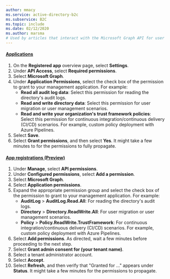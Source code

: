 ```yaml
---
author: mmacy
ms.service: active-directory-b2c
ms.subservice: B2C
ms.topic: include
ms.date: 02/12/2020
ms.author: marsma
# Used by articles that interact with the Microsoft Graph API for user object manipulation.
---
```

#### [Applications](#tab/applications/)

1. On the **Registered app** overview page, select **Settings**.
1. Under **API Access**, select **Required permissions**.
1. Select **Microsoft Graph**.
1. Under **Application Permissions**, select the check box of the permission to grant to your management application. For example:
    * **Read all audit log data**: Select this permission for reading the directory's audit logs.
    * **Read and write directory data**: Select this permission for user migration or user management scenarios.
    * **Read and write your organization's trust framework policies**: Select this permission for continuous integration/continuous delivery (CI/CD) scenarios. For example, custom policy deployment with Azure Pipelines.
1. Select **Save**.
1. Select **Grant permissions**, and then select **Yes**. It might take a few minutes to for the permissions to fully propagate.

#### [App registrations (Preview)](#tab/app-reg-preview/)

1. Under **Manage**, select **API permissions**.
1. Under **Configured permissions**, select **Add a permission**.
1. Select **Microsoft Graph**.
1. Select **Application permissions**.
1. Expand the appropriate permission group and select the check box of the permission to grant to your management application. For example:
    * **AuditLog** > **AuditLog.Read.All**: For reading the directory's audit logs.
    * **Directory** > **Directory.ReadWrite.All**: For user migration or user management scenarios.
    * **Policy** > **Policy.ReadWrite.TrustFramework**: For continuous integration/continuous delivery (CI/CD) scenarios. For example, custom policy deployment with Azure Pipelines.
1. Select **Add permissions**. As directed, wait a few minutes before proceeding to the next step.
1. Select **Grant admin consent for (your tenant name)**.
1. Select a tenant administrator account.
1. Select **Accept**.
1. Select **Refresh**, and then verify that "Granted for ..." appears under **Status**. It might take a few minutes for the permissions to propagate.